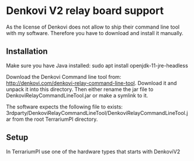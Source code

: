 # Denkovi V2 relay board support

As the license of Denkovi does not allow to ship their command line tool with my software. Therefore you have to download and install it manually.

## Installation
Make sure you have Java installed: sudo apt install openjdk-11-jre-headless

Download the Denkovi Command line tool from: http://denkovi.com/denkovi-relay-command-line-tool. Download it and unpack it into this directory.
Then either rename the jar file to DenkoviRelayCommandLineTool.jar or make a symlink to it.

The software expects the following file to exists: 3rdparty/DenkoviRelayCommandLineTool/DenkoviRelayCommandLineTool.jar from the root TerrariumPI directory.

## Setup
In TerrariumPI use one of the hardware types that starts with DenkoviV2
